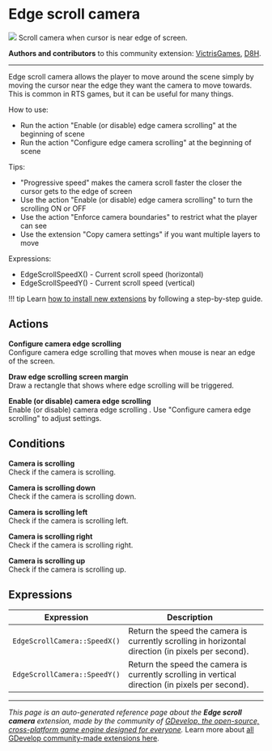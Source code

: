 # Edge scroll camera

<img src="https://resources.gdevelop-app.com/assets/Icons/camera-metering-matrix.svg" class="extension-icon"></img>
Scroll camera when cursor is near edge of screen.

**Authors and contributors** to this community extension: [VictrisGames](https://gd.games/VictrisGames), [D8H](https://gd.games/D8H).

---

Edge scroll camera allows the player to move around the scene simply by moving the cursor near the edge they want the camera to move towards.  This is common in RTS games, but it can be useful for many things.

How to use:

- Run the action "Enable (or disable) edge camera scrolling" at the beginning of scene
- Run the action "Configure edge camera scrolling" at the beginning of scene

Tips:

- "Progressive speed" makes the camera scroll faster the closer the cursor gets to the edge of screen
- Use the action "Enable (or disable) edge camera scrolling" to turn the scrolling ON or OFF
- Use the action "Enforce camera boundaries" to restrict what the player can see
- Use the extension "Copy camera settings" if you want multiple layers to move

Expressions:

- EdgeScrollSpeedX() - Current scroll speed (horizontal)
- EdgeScrollSpeedY() - Current scroll speed (vertical)


!!! tip
    Learn [how to install new extensions](/gdevelop5/extensions/search) by following a step-by-step guide.

## Actions

**Configure camera edge scrolling**  
Configure camera edge scrolling that moves when mouse is near an edge of the screen.

**Draw edge scrolling screen margin**  
Draw a rectangle that shows where edge scrolling will be triggered.

**Enable (or disable) camera edge scrolling**  
Enable (or disable) camera edge scrolling .  Use "Configure camera edge scrolling" to adjust settings.

## Conditions

**Camera is scrolling**  
Check if the camera is scrolling.

**Camera is scrolling down**  
Check if the camera is scrolling down.

**Camera is scrolling left**  
Check if the camera is scrolling left.

**Camera is scrolling right**  
Check if the camera is scrolling right.

**Camera is scrolling up**  
Check if the camera is scrolling up.

## Expressions

| Expression | Description |  |
|-----|-----|-----|
| `EdgeScrollCamera::SpeedX()` | Return the speed the camera is currently scrolling in horizontal direction (in pixels per second). ||
| `EdgeScrollCamera::SpeedY()` | Return the speed the camera is currently scrolling in vertical direction (in pixels per second). ||

---

*This page is an auto-generated reference page about the **Edge scroll camera** extension, made by the community of [GDevelop, the open-source, cross-platform game engine designed for everyone](https://gdevelop.io/).* Learn more about [all GDevelop community-made extensions here](/gdevelop5/extensions).
